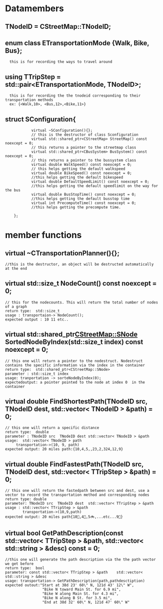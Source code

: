 # Datamembers
  ## TNodeID = CStreetMap::TNodeID;
  ## enum class ETransportationMode {Walk, Bike, Bus};
      this is for recording the ways to travel around
  ## using TTripStep = std::pair<ETransportationMode, TNodeID>;
      this is for recording the the tnodeid corresponding to their transportation methods
      ex: {<Walk,10>, <Bus,12>,<Bike,11>}


  ## struct SConfiguration{
```
            virtual ~SConfiguration(){};
            // this is the destructor of class Sconfiguration
            virtual std::shared_ptr<CStreetMap> StreetMap() const noexcept = 0;
            // this returns a pointer to the streetmap class
            virtual std::shared_ptr<CBusSystem> BusSystem() const noexcept = 0;
            // this returns a pointer to the bussystem class
            virtual double WalkSpeed() const noexcept = 0;
            // this helps getting the default walkspeed
            virtual double BikeSpeed() const noexcept = 0;
            //this helps getting the default bikespeed
            virtual double DefaultSpeedLimit() const noexcept = 0;
            //this helps getting the default speedlimit on the way for the bus
            virtual double BusStopTime() const noexcept = 0;
            //this helps getting the default busstop time
            virtual int PrecomputeTime() const noexcept = 0;
            //this helps getting the precompute time.
```
        };

# member functions

## virtual ~CTransportationPlanner(){};
```
//this is the destructor, an object will be destructed automatically at the end
```

## virtual std::size_t NodeCount() const noexcept = 0;
```
// this for the nodecounts. This will return the total number of nodes of a graph
return type:  std::size_t
usage : transportaion-> NodeCount();
expected output : 10 11 etc..
```

## virtual std::shared_ptr<CStreetMap::SNode> SortedNodeByIndex(std::size_t index) const noexcept = 0;
```
// this one will return a pointer to the nodestruct. Nodestruct contains the specific information via the index in the container
return type:  std::shared_ptr<CStreetMap::SNode>
parameter : std::size_t index
usage: tranportation -> sorteNodeByIndex(0);
expectedoutput: a pointer pointed to the node at index 0  in the container
```
## virtual double FindShortestPath(TNodeID src, TNodeID dest, std::vector< TNodeID > &path) = 0;
```
// this one will return a specific distance
return type:  double
parameter : TNodeID src  TNodeID dest std::vector< TNodeID > &path
usage:  std::vector< TNodeID > path
     transportation->(10, 9, path)
expected output: 20 miles path:{10,4,5,,23,2,324,12,9}
```

## virtual double FindFastestPath(TNodeID src, TNodeID dest, std::vector< TTripStep > &path) = 0;
```
// this one will return the fastedpath between src and dest, use a vector to record the transportation method and corresponding nodes
return type: double
parameter: TNodeID src  TNodeID dest  std::vector< TTripStep > &path
usage : std::vector< TTripStep > &path
        transportation->(10,9,path)
expected output: 20 miles path{10🚶,4🚌,5🚲,...etc...9🚶}

```

## virtual bool GetPathDescription(const std::vector< TTripStep > &path, std::vector< std::string > &desc) const = 0;
```
//this one will generate the path description via the the path vector we get before
return type:  bool
parameter: const std::vector< TTripStep > &path    std::vector< std::string > &desc
usage: transportation-> GetPathDescription(path,pathdesctiption)
expected outout:"Start at 38d 23' 60\" N, 121d 43' 12\" W",
                 "Bike N toward Main St. for 6.9 mi",
                 "Bike W along Main St. for 4.3 mi",
                 "Bike N along B St. for 3.5 mi",
                 "End at 38d 32' 60\" N, 121d 47' 60\" W"
```
